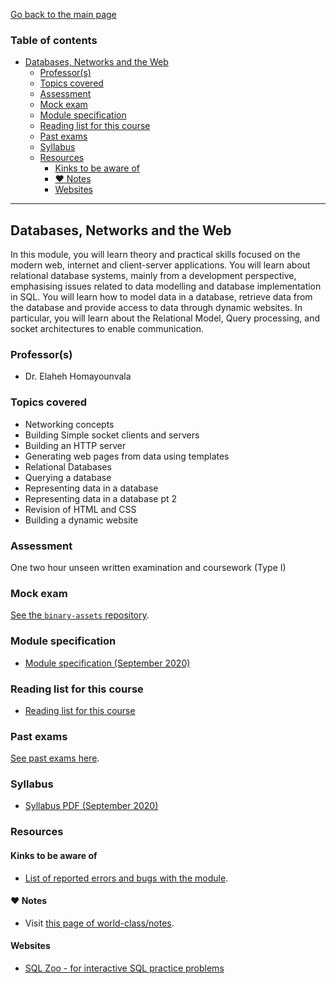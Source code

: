 [Go back to the main page](../../../README.md)

### Table of contents

- [Databases, Networks and the Web](#databases-networks-and-the-web)
  - [Professor(s)](#professors)
  - [Topics covered](#topics-covered)
  - [Assessment](#assessment)
  - [Mock exam](#mock-exam)
  - [Module specification](#module-specification)
  - [Reading list for this course](#reading-list-for-this-course)
  - [Past exams](#past-exams)
  - [Syllabus](#syllabus)
  - [Resources](#resources)
    - [Kinks to be aware of](#kinks-to-be-aware-of)
    - [:heart: Notes](#heart-notes)
    - [Websites](#websites)

---

## Databases, Networks and the Web

In this module, you will learn theory and practical skills focused
on the modern web, internet and client-server applications. You will
learn about relational database systems, mainly from a development
perspective, emphasising issues related to data modelling and
database implementation in SQL. You will learn how to model data in a
database, retrieve data from the database and provide access to data
through dynamic websites. In particular, you will learn about the
Relational Model, Query processing, and socket architectures to enable
communication.

### Professor(s)

- Dr. Elaheh Homayounvala

### Topics covered

- Networking concepts
- Building Simple socket clients and servers
- Building an HTTP server
- Generating web pages from data using templates
- Relational Databases
- Querying a database
- Representing data in a database
- Representing data in a database pt 2
- Revision of HTML and CSS
- Building a dynamic website

### Assessment

One two hour unseen written examination and coursework (Type I)

### Mock exam

[See the `binary-assets` repository](https://github.com/world-class/binary-assets/tree/master/modules/cm2040-dnw).

### Module specification

- [Module specification (September 2020)](https://github.com/world-class/binary-assets/blob/master/modules/module-specification/CM2040_DNW-Module-Spec.pdf)

### Reading list for this course

- [Reading list for this course](https://github.com/world-class/binary-assets/blob/master/modules/cm2040-dnw/CM2040_DNW-reading-list.pdf)

### Past exams

[See past exams here](https://github.com/world-class/binary-assets/tree/master/modules/cm2040-dnw/past-exams).

### Syllabus

- [Syllabus PDF (September 2020)](https://github.com/world-class/binary-assets/blob/master/modules/syllabi/Syllabus_CM2040_DNW.pdf)

### Resources

#### Kinks to be aware of

- [List of reported errors and bugs with the module](../../../kinks/level-5/cm-2040-databases-networks-and-the-web/).

#### :heart: Notes

- Visit [this page of world-class/notes](https://github.com/world-class/notes/tree/master/level-5/databases-networks-and-the-web).

#### Websites

- [SQL Zoo - for interactive SQL practice problems](https://sqlzoo.net/)
